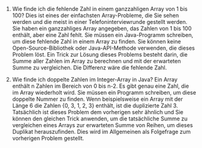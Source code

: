 1. Wie finde ich die fehlende Zahl in einem ganzzahligen Array von 1 bis 100?
Dies ist eines der einfachsten Array-Probleme, die Sie sehen werden und die meist in einer Telefoninterviewrunde gestellt werden. Sie haben ein ganzzahliges Array angegeben, das Zahlen von 1 bis 100 enthält, aber eine Zahl fehlt. Sie müssen ein Java-Programm schreiben, um diese fehlende Zahl in einem Array zu finden. Sie können keine Open-Source-Bibliothek oder Java-API-Methode verwenden, die dieses Problem löst. Ein Trick zur Lösung dieses Problems besteht darin, die Summe aller Zahlen im Array zu berechnen und mit der erwarteten Summe zu vergleichen. Die Differenz wäre die fehlende Zahl.

2. Wie finde ich doppelte Zahlen im Integer-Array in Java?
Ein Array enthält n Zahlen im Bereich von 0 bis n-2. Es gibt genau eine Zahl, die im Array wiederholt wird. Sie müssen ein Programm schreiben, um diese doppelte Nummer zu finden. Wenn beispielsweise ein Array mit der Länge 6 die Zahlen {0, 3, 1, 2, 3} enthält, ist die duplizierte Zahl 3. Tatsächlich ist dieses Problem dem vorherigen sehr ähnlich und Sie können den gleichen Trick anwenden, um die tatsächliche Summe zu vergleichen eines Arrays zur erwarteten Summe von Reihen, um dieses Duplikat herauszufinden. Dies wird im Allgemeinen als Folgefrage zum vorherigen Problem gestellt.